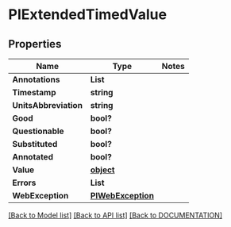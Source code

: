 # PIExtendedTimedValue

## Properties
Name | Type | Notes
------------ | ------------- | -------------
**Annotations** | **List<PIStreamAnnotation>**
**Timestamp** | **string**
**UnitsAbbreviation** | **string**
**Good** | **bool?**
**Questionable** | **bool?**
**Substituted** | **bool?**
**Annotated** | **bool?**
**Value** | **[**object**](../Model/Object.md)**
**Errors** | **List<PIPropertyError>**
**WebException** | **[**PIWebException**](../Model/PIWebException.md)**

[[Back to Model list]](../../DOCUMENTATION.md#documentation-for-models) [[Back to API list]](../../DOCUMENTATION.md#documentation-for-api-endpoints) [[Back to DOCUMENTATION]](../../DOCUMENTATION.md)
